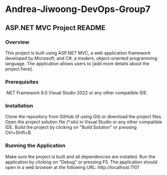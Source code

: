 # Andrea-Jiwoong-DevOps-Group7

## ASP.NET MVC Project README
### Overview
This project is built using ASP.NET MVC, a web application framework developed by Microsoft, and C#, a modern, object-oriented programming language. The application allows users to [add more details about the project here].

### Prerequisites
.NET Framework 6.0
Visual Studio 2022 or any other compatible IDE.

### Installation
Clone the repository from GitHub (if using Git) or download the project files.
Open the project solution file (*.sln) in Visual Studio or any other compatible IDE.
Build the project by clicking on "Build Solution" or pressing Ctrl+Shift+B.

### Running the Application
Make sure the project is built and all dependencies are installed.
Run the application by clicking on "Debug" or pressing F5.
The application should open in a web browser at the following URL: http://localhost:7101
